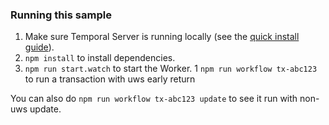 ### Running this sample

1. Make sure Temporal Server is running locally (see the [quick install guide](https://docs.temporal.io/server/quick-install/)).
1. `npm install` to install dependencies.
1. `npm run start.watch` to start the Worker.
1  `npm run workflow tx-abc123` to run a transaction with uws early return

You can also do `npm run workflow tx-abc123 update` to see it run with non-uws update.
